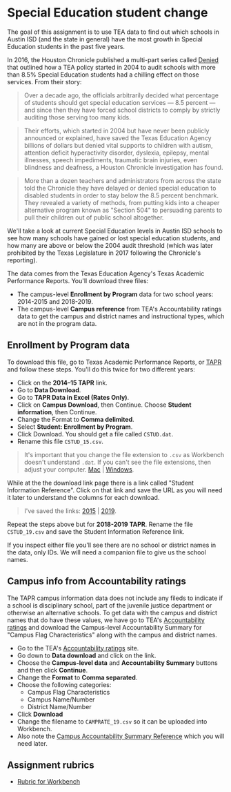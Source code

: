 # Special Education student change

The goal of this assignment is to use TEA data to find out which schools in Austin ISD (and the state in general) have the most growth in Special Education students in the past five years.

In 2016, the Houston Chronicle published a multi-part series called [Denied](https://www.houstonchronicle.com/denied/1/) that outlined how a TEA policy started in 2004 to audit schools with more than 8.5% Special Education students had a chilling effect on those services. From their story:

> Over a decade ago, the officials arbitrarily decided what percentage of students should get special education services — 8.5 percent — and since then they have forced school districts to comply by strictly auditing those serving too many kids.

> Their efforts, which started in 2004 but have never been publicly announced or explained, have saved the Texas Education Agency billions of dollars but denied vital supports to children with autism, attention deficit hyperactivity disorder, dyslexia, epilepsy, mental illnesses, speech impediments, traumatic brain injuries, even blindness and deafness, a Houston Chronicle investigation has found.

> More than a dozen teachers and administrators from across the state told the Chronicle they have delayed or denied special education to disabled students in order to stay below the 8.5 percent benchmark. They revealed a variety of methods, from putting kids into a cheaper alternative program known as "Section 504" to persuading parents to pull their children out of public school altogether.

We'll take a look at current Special Education levels in Austin ISD schools to see how many schools have gained or lost special education students, and how many are above or below the 2004 audit threshold (which was later prohibited by the Texas Legislature in 2017 following the Chronicle's reporting).

The data comes from the Texas Education Agency's Texas Academic Performance Reports. You'll download three files:

- The campus-level **Enrollment by Program** data for two school years: 2014-2015 and 2018-2019.
- The campus-level **Campus reference** from TEA's Accountability ratings data to  get the campus and district names and instructional types, which are not in the program data.

## Enrollment by Program data

To download this file, go to Texas Academic Performance Reports, or [TAPR](https://tea.texas.gov/perfreport/tapr/index.html) and follow these steps. You'll do this twice for two different years:

- Click on the **2014–15 TAPR** link.
- Go to **Data Download**.
- Go to **TAPR Data in Excel (Rates Only)**.
- Click on **Campus Download**, then Continue.
  Choose **Student information**, then Continue.
- Change the Format to **Comma delimited**.
- Select **Student: Enrollment by Program**.
- Click Download. You should get a file called `CSTUD.dat`.
- Rename this file `CSTUD_15.csv`.

> It's important that you change the file extension to `.csv` as Workbench doesn't understand `.dat`. If you can't see the file extensions, then adjust your computer. [Mac](https://support.apple.com/guide/mac-help/show-or-hide-filename-extensions-on-mac-mchlp2304/mac) | [Windows](https://www.thewindowsclub.com/show-file-extensions-in-windows).

While at the the download link page there is a link called "Student Information Reference". Click on that link and save the URL as you will need it later to understand the columns for each download.

> I've saved the links: [2015](https://rptsvr1.tea.texas.gov/perfreport/tapr/2015/xplore/cstud.html) | [2019](https://rptsvr1.tea.texas.gov/perfreport/tapr/2019/xplore/cstud.html).

Repeat the steps above but for  **2018-2019 TAPR**. Rename the file `CSTUD_19.csv` and save the Student Information Reference link.

If you inspect either file you'll see there are no school or district names in the data, only IDs. We will need a companion file to give us the school names.

## Campus info from Accountability ratings

The TAPR campus information data does not include any fileds to indicate if a school is disciplinary school, part of the juvenile justice department or otherwise an alternative schools. To get data with the campus and district names that do have these values, we have go to TEA's [Accountability ratings](https://rptsvr1.tea.texas.gov/perfreport/account/2019/download.html) and download the Campus-level Accountability Summary for "Campus Flag Characteristics" along with the campus and district names.

- Go to the TEA's [Accountability ratings](https://tea.texas.gov/Student_Testing_and_Accountability/Accountability/State_Accountability/Performance_Reporting/2019_Accountability_Rating_System) site.
- Go down to **Data download** and click on the link.
- Choose the **Campus-level data** and **Accountability Summary** buttons and then click **Continue**.
- Change the **Format** to **Comma separated**.
- Choose the following categories:
  - Campus Flag Characteristics
  - Campus Name/Number
  - District Name/Number
- Click **Download**
- Change the filename to `CAMPRATE_19.csv` so it can be uploaded into Workbench.
- Also note the [Campus Accountability Summary Reference](https://rptsvr1.tea.texas.gov/perfreport/account/2019/download/camprate.html) which you will need later.

## Assignment rubrics

- [Rubric for Workbench](rubric-wb.md)
